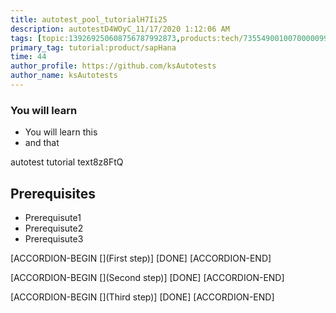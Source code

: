```yaml
---
title: autotest_pool_tutorialH7Ii25
description: autotestD4WOyC_11/17/2020 1:12:06 AM
tags: [topic:139269250608756787992873,products:tech/73554900100700000996,tutorial:experience/advanced]
primary_tag: tutorial:product/sapHana
time: 44
author_profile: https://github.com/ksAutotests
author_name: ksAutotests
---
```

### You will learn
- You will learn this
- and that

autotest tutorial text8z8FtQ

## Prerequisites
- Prerequisute1
- Prerequisute2
- Prerequisute3

[ACCORDION-BEGIN [](First step)]
[DONE]
[ACCORDION-END]

[ACCORDION-BEGIN [](Second step)]
[DONE]
[ACCORDION-END]

[ACCORDION-BEGIN [](Third step)]
[DONE]
[ACCORDION-END]

